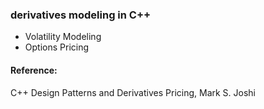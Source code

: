 ### derivatives modeling in C++

- Volatility Modeling 
- Options Pricing

#### Reference:

C++ Design Patterns and Derivatives Pricing, Mark S. Joshi

